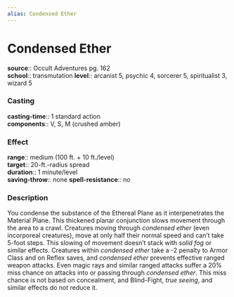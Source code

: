 ```yaml
---
alias: Condensed Ether
---
```


# Condensed Ether 

**source**:: Occult Adventures pg. 162  
**school**:: transmutation
**level**:: arcanist 5, psychic 4, sorcerer 5, spiritualist 3, wizard 5

### Casting 

**casting-time**:: 1 standard action  
**components**:: V, S, M (crushed amber)

### Effect 

**range**:: medium (100 ft. + 10 ft./level)  
**target**:: 20-ft.-radius spread  
**duration**:: 1 minute/level  
**saving-throw**:: none
**spell-resistance**:: no

### Description 

You condense the substance of the Ethereal Plane as it interpenetrates the Material Plane. This thickened planar conjunction slows movement through the area to a crawl. Creatures moving through *condensed ether* (even incorporeal creatures), move at only half their normal speed and can’t take 5-foot steps. This slowing of movement doesn’t stack with *solid fog* or similar effects. Creatures within *condensed ether* take a -2 penalty to Armor Class and on Reflex saves, and *condensed ether* prevents effective ranged weapon attacks. Even magic rays and similar ranged attacks suffer a 20% miss chance on attacks into or passing through *condensed ether*. This miss chance is not based on concealment, and Blind-Fight, *true seeing*, and similar effects do not reduce it.
